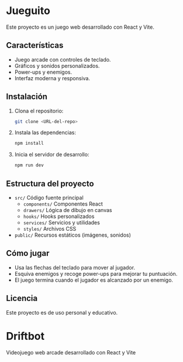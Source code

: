# Jueguito

Este proyecto es un juego web desarrollado con React y Vite.

## Características
- Juego arcade con controles de teclado.
- Gráficos y sonidos personalizados.
- Power-ups y enemigos.
- Interfaz moderna y responsiva.

## Instalación

1. Clona el repositorio:
   ```bash
   git clone <URL-del-repo>
   ```
2. Instala las dependencias:
   ```bash
   npm install
   ```
3. Inicia el servidor de desarrollo:
   ```bash
   npm run dev
   ```

## Estructura del proyecto
- `src/` Código fuente principal
  - `components/` Componentes React
  - `drawers/` Lógica de dibujo en canvas
  - `hooks/` Hooks personalizados
  - `services/` Servicios y utilidades
  - `styles/` Archivos CSS
- `public/` Recursos estáticos (imágenes, sonidos)

## Cómo jugar
- Usa las flechas del teclado para mover al jugador.
- Esquiva enemigos y recoge power-ups para mejorar tu puntuación.
- El juego termina cuando el jugador es alcanzado por un enemigo.

## Licencia
Este proyecto es de uso personal y educativo.

# Driftbot
Videojuego web arcade desarrollado con React y Vite
